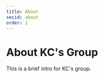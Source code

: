 ```yaml
---
title: About
secid: about
order: 1
---
```






About KC's Group
================

This is a brief intro for KC's group.
